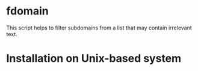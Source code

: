 # fdomain
This script helps to filter subdomains from a list that may contain irrelevant text.

# Installation on Unix-based system
